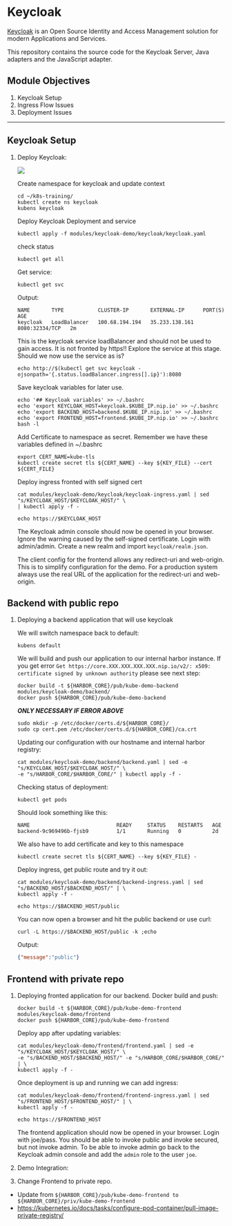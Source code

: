 # Keycloak

[Keycloak](https://github.com/keycloak/keycloak) is an Open Source Identity and Access Management solution for modern Applications and Services.

This repository contains the source code for the Keycloak Server, Java adapters and the JavaScript adapter.

## Module Objectives

1. Keycloak Setup
1. Ingress Flow Issues
1. Deployment Issues

---

## Keycloak Setup

1. Deploy Keycloak:

    ![](img/authz-arch-overview.png)

    Create namespace for keycloak and update context
    ```console
    cd ~/k8s-training/
    kubectl create ns keycloak
    kubens keycloak
    ```

    Deploy Keycloak Deployment and service
    ```console
    kubectl apply -f modules/keycloak-demo/keycloak/keycloak.yaml
    ```

    check status
    ```console
    kubectl get all
    ```

    Get service:
    ```console
    kubectl get svc
    ```

    Output:
    ```console
    NAME       TYPE           CLUSTER-IP       EXTERNAL-IP      PORT(S)          AGE
    keycloak   LoadBalancer   100.68.194.194   35.233.138.161   8080:32334/TCP   2m
    ```

    This is the keycloak service loadBalancer and should not be used to gain access. It is not fronted by https!!
    Explore the service at this stage. Should we now use the service as is?
    ```shell
    echo http://$(kubectl get svc keycloak -ojsonpath='{.status.loadBalancer.ingress[].ip}'):8080
    ```

    Save keycloak variables for later use.
    ```shell
    echo '## Keycloak variables' >> ~/.bashrc
    echo 'export KEYCLOAK_HOST=keycloak.$KUBE_IP.nip.io' >> ~/.bashrc
    echo 'export BACKEND_HOST=backend.$KUBE_IP.nip.io' >> ~/.bashrc
    echo 'export FRONTEND_HOST=frontend.$KUBE_IP.nip.io' >> ~/.bashrc
    bash -l
    ```

    Add Certificate to namespace as secret.
    Remember we have these variables defined in ~/.bashrc
    ```shell
    export CERT_NAME=kube-tls
    kubectl create secret tls ${CERT_NAME} --key ${KEY_FILE} --cert ${CERT_FILE}
    ```

    Deploy ingress fronted with self signed cert
    ```shell
    cat modules/keycloak-demo/keycloak/keycloak-ingress.yaml | sed "s/KEYCLOAK_HOST/$KEYCLOAK_HOST/" \
    | kubectl apply -f -

    echo https://$KEYCLOAK_HOST
    ```

    The Keycloak admin console should now be opened in your browser. Ignore the warning caused by the self-signed certificate. Login with admin/admin. Create a new realm and import `keycloak/realm.json`.

    The client config for the frontend allows any redirect-uri and web-origin. This is to simplify configuration for the demo. For a production system always use the real URL of the application for the redirect-uri and web-origin.

## Backend with public repo
1. Deploying a backend application that will use keycloak

    We will switch namespace back to default:
    ```console
    kubens default
    ```

    We will build and push our application to our internal harbor instance. If you get error `Get https://core.XXX.XXX.XXX.XXX.nip.io/v2/: x509: certificate signed by unknown authority` please see next step:
    ```shell
    docker build -t ${HARBOR_CORE}/pub/kube-demo-backend modules/keycloak-demo/backend/
    docker push ${HARBOR_CORE}/pub/kube-demo-backend
    ```

    ***ONLY NECESSARY IF ERROR ABOVE***
    ```
    sudo mkdir -p /etc/docker/certs.d/${HARBOR_CORE}/
    sudo cp cert.pem /etc/docker/certs.d/${HARBOR_CORE}/ca.crt    
    ```

    Updating our configuration with our hostname and internal harbor registry:
    ```shell
    cat modules/keycloak-demo/backend/backend.yaml | sed -e "s/KEYCLOAK_HOST/$KEYCLOAK_HOST/" \
    -e "s/HARBOR_CORE/$HARBOR_CORE/" | kubectl apply -f -
    ```

    Checking status of deployment:
    ```console
    kubectl get pods
    ```

    Should look something like this:
    ```console
    NAME                            READY     STATUS    RESTARTS   AGE
    backend-9c969496b-fjsb9         1/1       Running   0          2d
    ```

    We also have to add certificate and key to this namespace
    ```
    kubectl create secret tls ${CERT_NAME} --key ${KEY_FILE} -
    ```

    Deploy ingress, get public route and try it out:
    ```shell
    cat modules/keycloak-demo/backend/backend-ingress.yaml | sed "s/BACKEND_HOST/$BACKEND_HOST/" | \
    kubectl apply -f -

    echo https://$BACKEND_HOST/public
    ```

    You can now open a browser and hit the public backend or use curl:
    ```
    curl -L https://$BACKEND_HOST/public -k ;echo
    ```

    Output:
    ```json
    {"message":"public"}
    ```

## Frontend with private repo
1. Deploying fronted application for our backend.
    Docker build and push:
    ```shell
    docker build -t ${HARBOR_CORE}/pub/kube-demo-frontend modules/keycloak-demo/frontend
    docker push ${HARBOR_CORE}/pub/kube-demo-frontend
    ```

    Deploy app after updating variables:
    ```
    cat modules/keycloak-demo/frontend/frontend.yaml | sed -e "s/KEYCLOAK_HOST/$KEYCLOAK_HOST/" \
    -e "s/BACKEND_HOST/$BACKEND_HOST/" -e "s/HARBOR_CORE/$HARBOR_CORE/" | \
    kubectl apply -f -
    ```

    Once deployment is up and running we can add ingress:
    ```
    cat modules/keycloak-demo/frontend/frontend-ingress.yaml | sed "s/FRONTEND_HOST/$FRONTEND_HOST/" | \
    kubectl apply -f -

    echo https://$FRONTEND_HOST
    ```

    The frontend application should now be opened in your browser. Login with joe/pass. You should be able to invoke public and invoke secured, but not invoke admin. To be able to invoke admin go back to the Keycloak admin console and add the `admin` role to the user `joe`.

1. Demo Integration:


1. Change Frontend to private repo.
  - Update from `${HARBOR_CORE}/pub/kube-demo-frontend to ${HARBOR_CORE}/priv/kube-demo-frontend`
  - https://kubernetes.io/docs/tasks/configure-pod-container/pull-image-private-registry/
